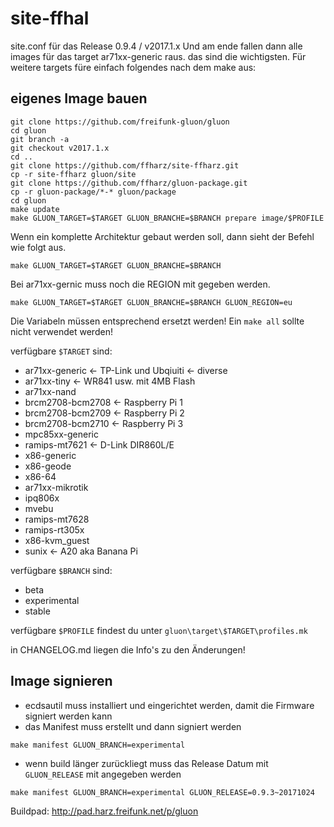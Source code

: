 # site-ffhal
site.conf für das Release 0.9.4 / v2017.1.x
Und am ende fallen dann alle images für das target ar71xx-generic raus. das sind die wichtigsten.
Für weitere targets füre einfach folgendes nach dem make aus:
## eigenes Image bauen
```
git clone https://github.com/freifunk-gluon/gluon
cd gluon
git branch -a
git checkout v2017.1.x
cd ..
git clone https://github.com/ffharz/site-ffharz.git
cp -r site-ffharz gluon/site
git clone https://github.com/ffharz/gluon-package.git
cp -r gluon-package/*-* gluon/package
cd gluon
make update
make GLUON_TARGET=$TARGET GLUON_BRANCHE=$BRANCH prepare image/$PROFILE
```
Wenn ein komplette Architektur gebaut werden soll, dann sieht der Befehl wie folgt aus.

```
make GLUON_TARGET=$TARGET GLUON_BRANCHE=$BRANCH
```
Bei ar71xx-gernic muss noch die REGION mit gegeben werden.

```
make GLUON_TARGET=$TARGET GLUON_BRANCHE=$BRANCH GLUON_REGION=eu
```

Die Variabeln müssen entsprechend ersetzt werden! Ein `make all` sollte nicht verwendet werden!

verfügbare `$TARGET` sind:
- ar71xx-generic <- TP-Link und Ubqiuiti <- diverse
- ar71xx-tiny <- WR841 usw. mit 4MB Flash
- ar71xx-nand
- brcm2708-bcm2708 <- Raspberry Pi 1
- brcm2708-bcm2709 <- Raspberry Pi 2
- brcm2708-bcm2710 <- Raspberry Pi 3
- mpc85xx-generic
- ramips-mt7621 <- D-Link DIR860L/E
- x86-generic
- x86-geode
- x86-64
- ar71xx-mikrotik
- ipq806x
- mvebu
- ramips-mt7628
- ramips-rt305x
- x86-kvm_guest
- sunix <- A20 aka Banana Pi

verfügbare `$BRANCH` sind:
- beta
- experimental
- stable

verfügbare `$PROFILE` findest du unter `gluon\target\$TARGET\profiles.mk`

in CHANGELOG.md liegen die Info's zu den Änderungen!

## Image signieren

- ecdsautil muss installiert und eingerichtet werden, damit die Firmware signiert werden kann
- das Manifest muss erstellt und dann signiert werden

`make manifest GLUON_BRANCH=experimental`

- wenn build länger zurückliegt muss das Release Datum mit `GLUON_RELEASE` mit angegeben werden

`make manifest GLUON_BRANCH=experimental GLUON_RELEASE=0.9.3~20171024`


Buildpad: http://pad.harz.freifunk.net/p/gluon
